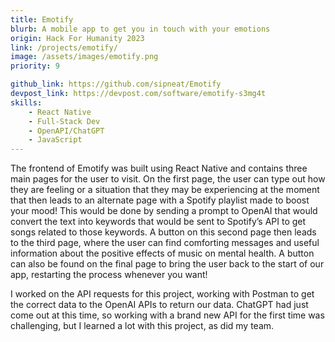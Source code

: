 ```yaml
---
title: Emotify
blurb: A mobile app to get you in touch with your emotions
origin: Hack For Humanity 2023
link: /projects/emotify/
image: /assets/images/emotify.png
priority: 9

github_link: https://github.com/sipneat/Emotify
devpost_link: https://devpost.com/software/emotify-s3mg4t
skills:
    - React Native
    - Full-Stack Dev
    - OpenAPI/ChatGPT
    - JavaScript
---
```


The frontend of Emotify was built using React Native and contains three main pages for the user to visit. On the first page, the user can type out how they are feeling or a situation that they may be experiencing at the moment that then leads to an alternate page with a Spotify playlist made to boost your mood! This would be done by sending a prompt to OpenAI that would convert the text into keywords that would be sent to Spotify’s API to get songs related to those keywords. A button on this second page then leads to the third page, where the user can find comforting messages and useful information about the positive effects of music on mental health. A button can also be found on the final page to bring the user back to the start of our app, restarting the process whenever you want!

I worked on the API requests for this project, working with Postman to get the correct data to the OpenAI APIs to return our data. ChatGPT had just come out at this time, so working with a brand new API for the first time was challenging, but I learned a lot with this project, as did my team.
